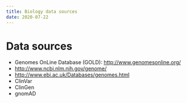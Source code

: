 ```yaml
---
title: Biology data sources
date: 2020-07-22
---
```


# Data sources

* Genomes OnLine Database (GOLD): http://www.genomesonline.org/
* http://www.ncbi.nlm.nih.gov/genome/
* http://www.ebi.ac.uk/Databases/genomes.html
* ClinVar
* ClinGen
* gnomAD
